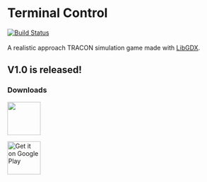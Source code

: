 # Terminal Control
[![Build Status](https://travis-ci.org/Bombbird2001/Terminal-Control.svg?branch=master)](https://travis-ci.org/Bombbird2001/Terminal-Control)
\
\
A realistic approach TRACON simulation game made with [LibGDX](https://libgdx.badlogicgames.com/).

## V1.0 is released!

### Downloads

<a href="https://bombbird2001.itch.io/terminal-control"><img src="https://i.imgur.com/sk26hTV.png" width="auto" height="75"></a>

<a href='https://play.google.com/store/apps/details?id=com.bombbird.terminalcontrollite&pcampaignid=MKT-Other-global-all-co-prtnr-py-PartBadge-Mar2515-1'><img alt='Get it on Google Play' src='https://i.imgur.com/8dF6l81.png' width="auto" height="75"></a>

